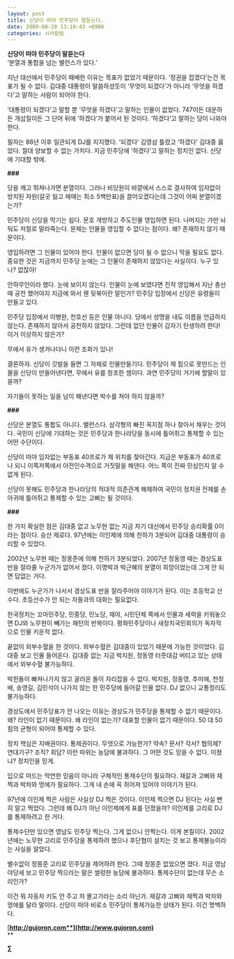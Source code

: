 ```yaml
---
layout: post
title: 신당이 떠야 민주당이 말듣는다.
date: 2009-08-28 13:10:43 +0900
categories: 시사칼럼
---
```

**신당이 떠야 민주당이 말듣는다**  
‘분열과 통합을 넘는 밸런스가 있다.’

지난 대선에서 민주당이 패배한 이유는 목표가 없었기 때문이다. ‘정권을 잡겠다’는건 목표가 될 수 없다. 김대중 대통령이 말씀하셨듯이 ‘무엇이 되겠다’가 아니라 ‘무엇을 하겠다’고 말하는 사람이 되어야 한다.

‘대통령이 되겠다’고 말할 뿐 ‘무엇을 하겠다’고 말하는 인물이 없었다. 747이든 대운하든 개삽질이든 그 단어 뒤에 ‘하겠다’가 붙어서 된 것이다. ‘하겠다’고 말하는 당이 나와야 한다.

필자는 86년 이후 일관되게 DJ를 지지했다. ‘되겠다’ 김영삼 틀렸고 ‘하겠다’ 김대중 옳았다. 절대 양보할 수 없는 가치다. 지금 민주당에 ‘하겠다’고 말하는 정치인 없다. 신당에 기대할 밖에.

**###**

당을 깨고 뛰쳐나가면 분열이다. 그러나 비당원이 바깥에서 스스로 결사하여 임자없이 방치된 자원(갈곳 잃고 헤매는 최소 5백만표)을 끌어오겠다는데 그것이 어찌 분열이겠는가?

민주당이 신당을 막기는 쉽다. 문호 개방하고 주도인물 영입하면 된다. 나머지는 가만 놔둬도 저절로 말라죽는다. 문제는 인물을 영입할 수 없다는 점이다. 왜? 존재하지 않기 때문이다. 

영입하려면 그 인물이 있어야 한다. 인물이 없으면 당이 될 수 없으니 막을 필요도 없다. 중요한 것은 지금까지 민주당 눈에는 그 인물이 존재하지 않았다는 사실이다. 누구 있나? 없잖아! 

안하무인이라 했다. 눈에 보이지 않는다. 인물이 눈에 보였다면 진작 영입해서 지난 총선때 공천 했어야지 지금에 와서 웬 뒷북이란 말인가? 민주당 입장에서 신당은 유령들이 만들고 있다. 

민주당 입장에서 이병완, 천호선 등은 인물 아니다. 당에서 성명을 내도 이름을 언급하지 않는다. 존재하지 않아서 공천하지 않았다. 그런데 없던 인물이 갑자기 탄생하려 한다! 이거 이상하지 않은가? 

무에서 유가 생겨나다니 이런 조화가 있나! 

결론하자. 신당이 깃발을 들면 그 자체로 인물만들기다. 민주당이 제 힘으로 못만드는 인물을 신당이 만들어낸다면, 무에서 유를 창조한 셈이다. 과연 민주당이 거기에 할말이 있을까? 

자기들이 못하는 일을 남이 해낸다면 박수를 쳐야 하지 않을까? 

**###**

신당은 분열도 통합도 아니다. 밸런스다. 삼각형의 빠진 꼭지점 하나 찾아서 채우는 것이다. 국민이 신당에 기대하는 것은 민주당과 한나라당을 동시에 틀어쥐고 통제할 수 있는 어떤 수단이다. 

신당이 떠야 임자없는 부동표 40프로가 제 위치를 찾아간다. 지금은 부동표가 40프로나 되니 이쪽저쪽에서 아전인수격으로 거짓말을 해댄다. 어느 쪽이 진짜 민심인지 알 수 없게 된다. 

신당이 못해도 민주당과 한나라당의 적대적 의존관계 해체하여 국민이 정치권 전체를 손아귀에 틀어쥐고 통제할 수 있는 고삐는 될 것이다. 

**###**

한 가지 확실한 점은 김대중 없고 노무현 없는 지금 차기 대선에서 민주당 승리확률 0이라는 점이다. 승산 제로다. 97년에는 이인제에 의해 천하가 3분되어 김대중 대통령이 승리할 수 있었다. 

2002년 노무현 때는 정몽준에 의해 천하가 3분되었다. 2007년 정동영 때는 경상도표 반을 잘라줄 누군가가 없어서 졌다. 이명박과 박근혜의 분열이 희망이었는데 그게 안 되면 답없는 거다. 

이번에도 누군가가 나서서 경상도표 반을 잘라주어야 이야기가 된다. 이는 초등학교 산수다. 초등산수가 안 되는 자들과의 대화는 필요없다. 

한국정치는 꼬마민주당, 민중당, 민노당, 재야, 시민단체 쪽에서 인물과 세력을 키워놓으면 DJ와 노무현이 빼가는 패턴의 반복이다. 평화민주당이나 새정치국민회의가 독자적으로 인물 키운적 없다. 

끝없이 외부수혈을 한 것이다. 외부수혈은 김대중이 있었기 때문에 가능한 것이었다. 김대중 보고 인물 들어온다. 김대중 없는 지금 박지원, 정동영 터줏대감 버티고 있는 상태에서 외부수혈 불가능하다.

박힌돌이 빠져나가지 않고 굴러온 돌이 자리잡을 수 없다. 박지원, 정동영, 추미애, 천정배, 송영길, 김민석이 나가지 않는 한 민주당에 들어갈 인물 없다. DJ 없으니 교통정리도 불가능하다.

경상도에서 민주당표가 안 나오는 이유는 경상도가 민주당을 통제할 수 없기 때문이다. 왜? 라인이 없기 때문이다. 왜 라인이 없는가? 대표할 인물이 없기 때문이다. 50 대 50 힘의 균형이 되어야 통제할 수 있다. 

정치 핵심은 지배권이다. 통제권이다. 무엇으로 가능한가? 약속? 문서? 각서? 협의체? 연대기구? 조직? 회담? 이런 따위는 농담에 불과하다. 그 어떤 것도 믿을 수 없다. 미쳤냐? 정치인을 믿게.

입으로 떠드는 막연한 믿음이 아니라 구체적인 통제수단이 필요하다. 재갈과 고삐와 채찍과 박차와 멍에가 필요하다. 그게 내 손에 꼭 쥐어져 있어야 이야기가 된다.

97년에 이인제 찍은 사람은 사실상 DJ 찍은 것이다. 이인제 찍으면 DJ 된다는 사실 뻔히 알고 찍었다. 그런데 왜 DJ가 아닌 이인제에게 표를 던졌을까? 이인제를 고리로 DJ를 통제하려고 한 거다.

통제수단만 있으면 영남도 민주당 찍는다. 그게 없으니 안찍는다. 이게 본질이다. 2002년에는 노무현 고리로 민주당을 통제하려 했으나 후단협이 설치는 것 보고 통제불능이라는 사실을 알았다. 

별수없이 정몽준 고리로 민주당을 제어하려 한다. 그때 정몽준 없었으면 졌다. 지금 영남야당세 보고 민주당 찍으라는 말은 썰렁한 농담에 불과하다. 통제수단이 없는데 무슨 소리인가? 

이건 뭐 자동차 키도 안 주고 차 몰고가라는 소리 아닌가. 재갈과 고삐와 채찍과 박차와 멍에를 달라 말이다. 신당이 떠야 비로소 민주당이 통제가능한 상태가 된다. 이건 명백하다. 

<P style="TEXT-ALIGN: justify; LINE-HEIGHT: 160%; TEXT-INDENT: 0px; MARGIN: 0px; FONT-FAMILY: '바탕'; FONT-SIZE: 10pt">
</P>

<P style="TEXT-ALIGN: justify; LINE-HEIGHT: 160%; TEXT-INDENT: 0px; MARGIN: 0px; FONT-FAMILY: '바탕'; FONT-SIZE: 10pt">
</P>

[**http://gujoron.com**](http://www.gujoron.com)**  
** 

**∑**
